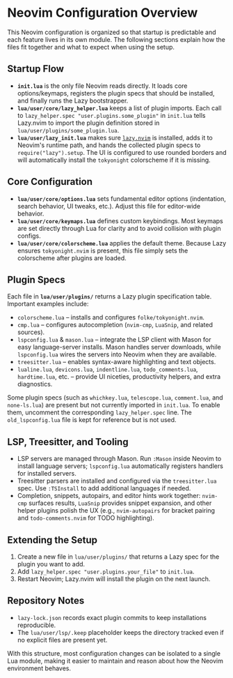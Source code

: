 # Neovim Configuration Overview

This Neovim configuration is organized so that startup is predictable and each feature lives in its own module. The following sections explain how the files fit together and what to expect when using the setup.

## Startup Flow
- **`init.lua`** is the only file Neovim reads directly. It loads core options/keymaps, registers the plugin specs that should be installed, and finally runs the Lazy bootstrapper.
- **`lua/user/core/lazy_helper.lua`** keeps a list of plugin imports. Each call to `lazy_helper.spec "user.plugins.some_plugin"` in `init.lua` tells Lazy.nvim to import the plugin definition stored in `lua/user/plugins/some_plugin.lua`.
- **`lua/user/lazy_init.lua`** makes sure [`lazy.nvim`](https://github.com/folke/lazy.nvim) is installed, adds it to Neovim's runtime path, and hands the collected plugin specs to `require("lazy").setup`. The UI is configured to use rounded borders and will automatically install the `tokyonight` colorscheme if it is missing.

## Core Configuration
- **`lua/user/core/options.lua`** sets fundamental editor options (indentation, search behavior, UI tweaks, etc.). Adjust this file for editor-wide behavior.
- **`lua/user/core/keymaps.lua`** defines custom keybindings. Most keymaps are set directly through Lua for clarity and to avoid collision with plugin configs.
- **`lua/user/core/colorscheme.lua`** applies the default theme. Because Lazy ensures `tokyonight.nvim` is present, this file simply sets the colorscheme after plugins are loaded.

## Plugin Specs
Each file in **`lua/user/plugins/`** returns a Lazy plugin specification table. Important examples include:
- `colorscheme.lua` – installs and configures `folke/tokyonight.nvim`.
- `cmp.lua` – configures autocompletion (`nvim-cmp`, `LuaSnip`, and related sources).
- `lspconfig.lua` & `mason.lua` – integrate the LSP client with Mason for easy language-server installs. Mason handles server downloads, while `lspconfig.lua` wires the servers into Neovim when they are available.
- `treesitter.lua` – enables syntax-aware highlighting and text objects.
- `lualine.lua`, `devicons.lua`, `indentline.lua`, `todo_comments.lua`, `hardtime.lua`, etc. – provide UI niceties, productivity helpers, and extra diagnostics.

Some plugin specs (such as `whichkey.lua`, `telescope.lua`, `comment.lua`, and `none-ls.lua`) are present but not currently imported in `init.lua`. To enable them, uncomment the corresponding `lazy_helper.spec` line. The `old_lspconfig.lua` file is kept for reference but is not used.

## LSP, Treesitter, and Tooling
- LSP servers are managed through Mason. Run `:Mason` inside Neovim to install language servers; `lspconfig.lua` automatically registers handlers for installed servers.
- Treesitter parsers are installed and configured via the `treesitter.lua` spec. Use `:TSInstall` to add additional languages if needed.
- Completion, snippets, autopairs, and editor hints work together: `nvim-cmp` surfaces results, `LuaSnip` provides snippet expansion, and other helper plugins polish the UX (e.g., `nvim-autopairs` for bracket pairing and `todo-comments.nvim` for TODO highlighting).

## Extending the Setup
1. Create a new file in `lua/user/plugins/` that returns a Lazy spec for the plugin you want to add.
2. Add `lazy_helper.spec "user.plugins.your_file"` to `init.lua`.
3. Restart Neovim; Lazy.nvim will install the plugin on the next launch.

## Repository Notes
- `lazy-lock.json` records exact plugin commits to keep installations reproducible.
- The `lua/user/lsp/.keep` placeholder keeps the directory tracked even if no explicit files are present yet.

With this structure, most configuration changes can be isolated to a single Lua module, making it easier to maintain and reason about how the Neovim environment behaves.
